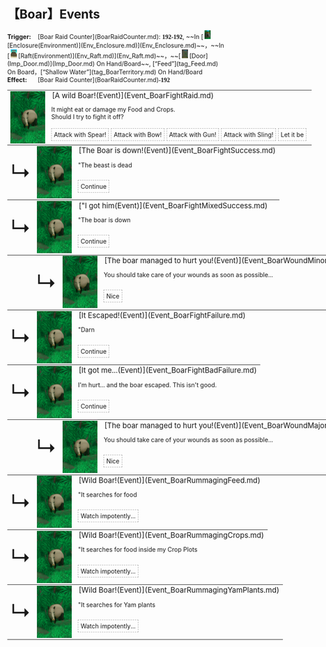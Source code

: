 # 【Boar】Events  
<div style="display: inline-block;width:70px; "><b>Trigger: </b></div>[Boar Raid Counter](BoarRaidCounter.md): <span style="font-family:ui-monospace"><b>192-192</b></span>, ~~In [<div style="width:20px;display:inline-block;text-align:center"><img decoding="async" src="Sprite/MudHut.png" href="a.md" style="max-width:20px;max-height:20px;"></div>[Enclosure(Environment)](Env_Enclosure.md)](Env_Enclosure.md)~~，~~In [<div style="width:20px;display:inline-block;text-align:center"><img decoding="async" src="Sprite/Raft.png" href="a.md" style="max-width:20px;max-height:20px;"></div>[Raft(Environment)](Env_Raft.md)](Env_Raft.md)~~，~~[<div style="width:20px;display:inline-block;text-align:center"><img decoding="async" src="Sprite/Door.png" href="a.md" style="max-width:20px;max-height:20px;"></div>[Door](Imp_Door.md)](Imp_Door.md) On Hand/Board~~, [“Feed”](tag_Feed.md) On Board，[“Shallow Water”](tag_BoarTerritory.md) On Hand/Board<br><div style="display: inline-block;width:70px; "><b>Effect: </b></div>[Boar Raid Counter](BoarRaidCounter.md)<span style="font-family:ui-monospace"><b>-192</b></span>  
<div class="" style="width:800px;margin-bottom:-15px;"><table><tr style="height:10px"><td rowspan=3 style="width:80px"><div class="gamecard" style="width:80px; height:120px;"><a href="Event_BoarFightRaid.md" style="color:black"><img decoding="async" src="Sprite/BoarEvent.png" class="cardimage" style="max-width:80px;max-height:120px;"></a></div></td><td style="font-size: 1.2em">[A wild Boar!(Event)](Event_BoarFightRaid.md)</td></tr><tr><td>It might eat or damage my Food and Crops.<br> Should I try to fight it off?</td></tr><tr><td><div style="display:inline-block"><div style="margin-right:5px;padding:5px;border:1px dashed darkgray;display: inline-block">Attack with Spear!</div><div style="margin-right:5px;padding:5px;border:1px dashed darkgray;display: inline-block">Attack with Bow!</div><div style="margin-right:5px;padding:5px;border:1px dashed darkgray;display: inline-block">Attack with Gun!</div><div style="margin-right:5px;padding:5px;border:1px dashed darkgray;display: inline-block">Attack with Sling!</div><div style="margin-right:5px;padding:5px;border:1px dashed darkgray;display: inline-block">Let it be</div></div></td></tr></table></div><div class="" style="width:800px;margin-bottom:-15px;"><table><tr style="height:10px"><td rowspan=3 style="width:45px"><font size=50>↳</font></td><td rowspan=3 style="width:80px"><div class="gamecard" style="width:80px; height:120px;"><a href="Event_BoarFightSuccess.md" style="color:black"><img decoding="async" src="Sprite/BoarEvent.png" class="cardimage" style="max-width:80px;max-height:120px;"></a></div></td><td style="font-size: 1.2em">[The Boar is down!(Event)](Event_BoarFightSuccess.md)</td></tr><tr><td>"The beast is dead</td></tr><tr><td><div style="display:inline-block"><div style="margin-right:5px;padding:5px;border:1px dashed darkgray;display: inline-block">Continue</div></div></td></tr></table></div><div class="" style="width:800px;margin-bottom:-15px;"><table><tr style="height:10px"><td rowspan=3 style="width:45px"><font size=50>↳</font></td><td rowspan=3 style="width:80px"><div class="gamecard" style="width:80px; height:120px;"><a href="Event_BoarFightMixedSuccess.md" style="color:black"><img decoding="async" src="Sprite/BoarEvent.png" class="cardimage" style="max-width:80px;max-height:120px;"></a></div></td><td style="font-size: 1.2em">["I got him(Event)](Event_BoarFightMixedSuccess.md)</td></tr><tr><td>"The boar is down</td></tr><tr><td><div style="display:inline-block"><div style="margin-right:5px;padding:5px;border:1px dashed darkgray;display: inline-block">Continue</div></div></td></tr></table></div><div class="" style="width:800px;margin-bottom:-15px;"><table><tr style="height:10px"><td rowspan=3 style="width:45px"></td><td rowspan=3 style="width:45px"><font size=50>↳</font></td><td rowspan=3 style="width:80px"><div class="gamecard" style="width:80px; height:120px;"><a href="Event_BoarWoundMinor.md" style="color:black"><img decoding="async" src="Sprite/BoarEvent.png" class="cardimage" style="max-width:80px;max-height:120px;"></a></div></td><td style="font-size: 1.2em">[The boar managed to hurt you!(Event)](Event_BoarWoundMinor.md)</td></tr><tr><td>You should take care of your wounds as soon as possible...</td></tr><tr><td><div style="display:inline-block"><div style="margin-right:5px;padding:5px;border:1px dashed darkgray;display: inline-block">Nice</div></div></td></tr></table></div><div class="" style="width:800px;margin-bottom:-15px;"><table><tr style="height:10px"><td rowspan=3 style="width:45px"><font size=50>↳</font></td><td rowspan=3 style="width:80px"><div class="gamecard" style="width:80px; height:120px;"><a href="Event_BoarFightFailure.md" style="color:black"><img decoding="async" src="Sprite/BoarEvent.png" class="cardimage" style="max-width:80px;max-height:120px;"></a></div></td><td style="font-size: 1.2em">[It Escaped!(Event)](Event_BoarFightFailure.md)</td></tr><tr><td>"Darn</td></tr><tr><td><div style="display:inline-block"><div style="margin-right:5px;padding:5px;border:1px dashed darkgray;display: inline-block">Continue</div></div></td></tr></table></div><div class="" style="width:800px;margin-bottom:-15px;"><table><tr style="height:10px"><td rowspan=3 style="width:45px"><font size=50>↳</font></td><td rowspan=3 style="width:80px"><div class="gamecard" style="width:80px; height:120px;"><a href="Event_BoarFightBadFailure.md" style="color:black"><img decoding="async" src="Sprite/BoarEvent.png" class="cardimage" style="max-width:80px;max-height:120px;"></a></div></td><td style="font-size: 1.2em">[It got me...(Event)](Event_BoarFightBadFailure.md)</td></tr><tr><td>I'm hurt... and the boar escaped. This isn't good.</td></tr><tr><td><div style="display:inline-block"><div style="margin-right:5px;padding:5px;border:1px dashed darkgray;display: inline-block">Continue</div></div></td></tr></table></div><div class="" style="width:800px;margin-bottom:-15px;"><table><tr style="height:10px"><td rowspan=3 style="width:45px"></td><td rowspan=3 style="width:45px"><font size=50>↳</font></td><td rowspan=3 style="width:80px"><div class="gamecard" style="width:80px; height:120px;"><a href="Event_BoarWoundMajor.md" style="color:black"><img decoding="async" src="Sprite/BoarEvent.png" class="cardimage" style="max-width:80px;max-height:120px;"></a></div></td><td style="font-size: 1.2em">[The boar managed to hurt you!(Event)](Event_BoarWoundMajor.md)</td></tr><tr><td>You should take care of your wounds as soon as possible...</td></tr><tr><td><div style="display:inline-block"><div style="margin-right:5px;padding:5px;border:1px dashed darkgray;display: inline-block">Nice</div></div></td></tr></table></div><div class="" style="width:800px;margin-bottom:-15px;"><table><tr style="height:10px"><td rowspan=3 style="width:45px"><font size=50>↳</font></td><td rowspan=3 style="width:80px"><div class="gamecard" style="width:80px; height:120px;"><a href="Event_BoarRummagingFeed.md" style="color:black"><img decoding="async" src="Sprite/BoarEvent.png" class="cardimage" style="max-width:80px;max-height:120px;"></a></div></td><td style="font-size: 1.2em">[Wild Boar!(Event)](Event_BoarRummagingFeed.md)</td></tr><tr><td>"It searches for food</td></tr><tr><td><div style="display:inline-block"><div style="margin-right:5px;padding:5px;border:1px dashed darkgray;display: inline-block">Watch impotently...</div></div></td></tr></table></div><div class="" style="width:800px;margin-bottom:-15px;"><table><tr style="height:10px"><td rowspan=3 style="width:45px"><font size=50>↳</font></td><td rowspan=3 style="width:80px"><div class="gamecard" style="width:80px; height:120px;"><a href="Event_BoarRummagingCrops.md" style="color:black"><img decoding="async" src="Sprite/BoarEvent.png" class="cardimage" style="max-width:80px;max-height:120px;"></a></div></td><td style="font-size: 1.2em">[Wild Boar!(Event)](Event_BoarRummagingCrops.md)</td></tr><tr><td>"It searches for food inside my Crop Plots</td></tr><tr><td><div style="display:inline-block"><div style="margin-right:5px;padding:5px;border:1px dashed darkgray;display: inline-block">Watch impotently...</div></div></td></tr></table></div><div class="" style="width:800px;margin-bottom:-15px;"><table><tr style="height:10px"><td rowspan=3 style="width:45px"><font size=50>↳</font></td><td rowspan=3 style="width:80px"><div class="gamecard" style="width:80px; height:120px;"><a href="Event_BoarRummagingYamPlants.md" style="color:black"><img decoding="async" src="Sprite/BoarEvent.png" class="cardimage" style="max-width:80px;max-height:120px;"></a></div></td><td style="font-size: 1.2em">[Wild Boar!(Event)](Event_BoarRummagingYamPlants.md)</td></tr><tr><td>"It searches for Yam plants</td></tr><tr><td><div style="display:inline-block"><div style="margin-right:5px;padding:5px;border:1px dashed darkgray;display: inline-block">Watch impotently...</div></div></td></tr></table></div><hr>  


<script>document.title="BoarEvents - Card Survival Wiki";</script>